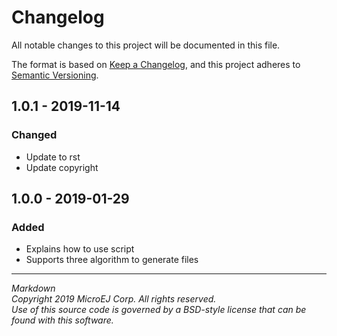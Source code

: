 # Changelog

All notable changes to this project will be documented in this file.

The format is based on [Keep a Changelog](https://keepachangelog.com/en/1.0.0/),
and this project adheres to [Semantic Versioning](https://semver.org/spec/v2.0.0.html).

## 1.0.1 - 2019-11-14

### Changed

  - Update to rst
  - Update copyright
  
## 1.0.0 - 2019-01-29

### Added

  - Explains how to use script
  - Supports three algorithm to generate files

---  
_Markdown_   
_Copyright 2019 MicroEJ Corp. All rights reserved._  
_Use of this source code is governed by a BSD-style license that can be found with this software._  